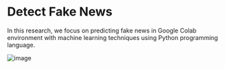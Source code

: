 # Detect Fake News
In this research, we focus on predicting fake news in Google Colab environment with machine learning techniques using Python programming language.


![image](https://github.com/KardelRuveyda/detect-fake-news/assets/33912144/5182728b-dac4-4b27-807e-c1210ce104f4)
